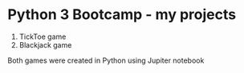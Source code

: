# Python 3 Bootcamp - my projects
1. TickToe game
2. Blackjack game

Both games were created in Python using Jupiter notebook
